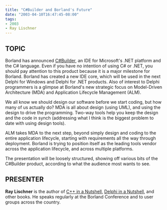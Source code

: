 ```yaml
---
title: "C#Builder and Borland's Future"
date: "2003-04-10T16:47:45-08:00"
tags:
- 2003
- Ray Lischner
---
```

## TOPIC ##

Borland has announced [C#Builder](http://www.borland.com/csharpbuilder), an IDE for Microsoft's .NET platform and the C# language. Even if you have no intention of using C# or .NET, you should pay attention to this product because it is a major milestone for Borland. Borland has created a new IDE core, which will be used in the next Delphi for Windows and Delphi for .NET products. Also of interest to Delphi programmers is a glimpse at Borland's new strategic focus on Model-Driven Architecture (MDA) and Application Lifecycle Management (ALM).

We all know we should design our software before we start coding, but how many of us actually do? MDA is all about design (using UML), and using the design to drive the programming. Two-way tools help you keep the design and the code in synch (addressing what I think is the biggest problem to date with using design tools).

ALM takes MDA to the next step, beyond simply design and coding to the entire application lifecycle, starting with requirements all the way through deployment. Borland is trying to position itself as the leading tools vendor across the application lifecycle, and across multiple platforms.

The presentation will be loosely structured, showing off various bits of the C#Builder product, according to what the audience most wants to see.

## PRESENTER ##

**Ray Lischner** is the author of [C++ in a Nutshell](http://tempest-sw.com/cpp/), [Delphi in a Nutshell](http://tempest-sw.com/nutshell), and other books. He speaks regularly at the Borland Conference and to user groups across the country.
